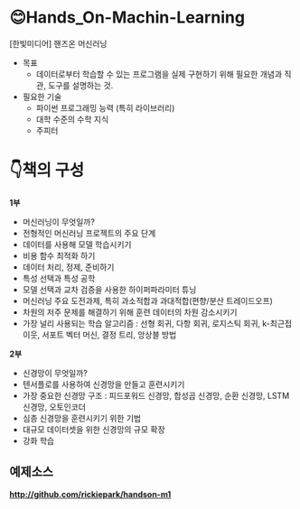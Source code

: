 # :blush:Hands_On-Machin-Learning
[한빛미디어] 핸즈온 머신러닝
* 목표
	* 데이터로부터 학습할 수 있는 프로그램을 실제 구현하기 위해 필요한 개념과 직관, 도구를 설명하는 것.
* 필요한 기술
	* 파이썬 프로그래밍 능력 (특히 라이브러리)
	*  대학 수준의 수학 지식
	*  주피터
# :point_down:책의 구성
**1부**
* 머신러닝이 무엇일까?
* 전형적인 머신러닝 프로젝트의 주요 단계
* 데이터를 사용해 모델 학습시키기
* 비용 함수 최적화 하기
* 데이터 처리, 정제, 준비하기
* 특성 선택과 특성 공학
* 모델 선택과 교차 검증을 사용한 하이퍼파라미터 튜닝
* 머신러닝 주요 도전과제, 특히 과소적합과 과대적합(편향/분산 트레이드오프)
* 차원의 저주 문제를 해결하기 위해 훈련 데이터의 차원 감소시키기
* 가장 널리 사용되는 학습 알고리즘 : 선형 회귀, 다항 회귀, 로지스틱 회귀, k-최근접 이웃, 서포트 벡터 머신, 결정 트리, 앙상블 방법

**2부**
* 신경망이 무엇일까?
* 텐서플로를 사용하여 신경망을 만들고 훈련시키기
* 가장 중요한 신경망 구조 : 피드포워드 신경망, 합성곱 신경망, 순환 신경망, LSTM 신경망, 오토인코더
* 심층 신경망을 훈련시키기 위한 기법
* 대규모 데이터셋을 위한 신경망의 규모 확장
* 강화 학습
## 예제소스
**http://github.com/rickiepark/handson-m1**
